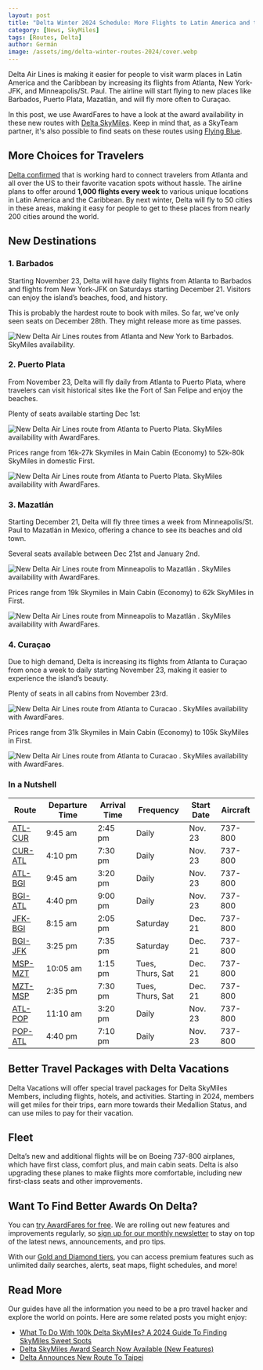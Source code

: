 ```yaml
---
layout: post
title: "Delta Winter 2024 Schedule: More Flights to Latin America and the Caribbean"
category: [News, SkyMiles]
tags: [Routes, Delta]
author: Germán
image: /assets/img/delta-winter-routes-2024/cover.webp
---
```


Delta Air Lines is making it easier for people to visit warm places in Latin America and the Caribbean by increasing its flights from Atlanta, New York-JFK, and Minneapolis/St. Paul. The airline will start flying to new places like Barbados, Puerto Plata, Mazatlán, and will fly more often to Curaçao.

In this post, we use AwardFares to have a look at the award availability in these new routes with [Delta SkyMiles](https://awardfares.com/search?..;z:delta). Keep in mind that, as a SkyTeam partner, it's also possible to find seats on these routes using [Flying Blue](https://awardfares.com/search?..;z:flyingblue).

## More Choices for Travelers

[Delta confirmed](https://news.delta.com/discover-more-sunshine-delta-new-routes-barbados-puerto-plata-mazatlan-and-more-flights-curacao) that is working hard to connect travelers from Atlanta and all over the US to their favorite vacation spots without hassle. The airline plans to offer around **1,000 flights every week** to various unique locations in Latin America and the Caribbean. By next winter, Delta will fly to 50 cities in these areas, making it easy for people to get to these places from nearly 200 cities around the world.

## New Destinations

### 1. Barbados

Starting November 23, Delta will have daily flights from Atlanta to Barbados and flights from New York-JFK on Saturdays starting December 21. Visitors can enjoy the island’s beaches, food, and history.

This is probably the hardest route to book with miles. So far, we've only seen seats on December 28th. They might release more as time passes.

<img src="../assets/img/delta-winter-routes-2024/jfk-bgi.webp" alt="New Delta Air Lines routes from Atlanta and New York to Barbados. SkyMiles availability." class="noborder"/>

### 2. Puerto Plata

From November 23, Delta will fly daily from Atlanta to Puerto Plata, where travelers can visit historical sites like the Fort of San Felipe and enjoy the beaches.

Plenty of seats available starting Dec 1st:

<img src="../assets/img/delta-winter-routes-2024/atl-pop-timeline.webp" alt="New Delta Air Lines route from Atlanta to Puerto Plata. SkyMiles availability with AwardFares." class="noborder"/>

Prices range from 16k-27k Skymiles in Main Cabin (Economy) to 52k-80k SkyMiles in domestic First.

<img src="../assets/img/delta-winter-routes-2024/atl-pop.webp" alt="New Delta Air Lines route from Atlanta to Puerto Plata. SkyMiles availability with AwardFares." class="noborder"/>

### 3. Mazatlán

Starting December 21, Delta will fly three times a week from Minneapolis/St. Paul to Mazatlán in Mexico, offering a chance to see its beaches and old town.

Several seats available between Dec 21st and January 2nd.

<img src="../assets/img/delta-winter-routes-2024/msp-mzt-timeline.webp" alt="New Delta Air Lines route from Minneapolis to Mazatlán . SkyMiles availability with AwardFares." class="noborder"/>

Prices range from 19k Skymiles in Main Cabin (Economy) to 62k SkyMiles in First.

<img src="../assets/img/delta-winter-routes-2024/msp-mzt.webp" alt="New Delta Air Lines route from Minneapolis to Mazatlán . SkyMiles availability with AwardFares." class="noborder"/>

### 4. Curaçao

Due to high demand, Delta is increasing its flights from Atlanta to Curaçao from once a week to daily starting November 23, making it easier to experience the island’s beauty.

Plenty of seats in all cabins from November 23rd.

<img src="../assets/img/delta-winter-routes-2024/atl-cur-timeline.webp" alt="New Delta Air Lines route from Atlanta to Curacao . SkyMiles availability with AwardFares." class="noborder"/>

Prices range from 31k Skymiles in Main Cabin (Economy) to 105k SkyMiles in First.

<img src="../assets/img/delta-winter-routes-2024/atl-cur.webp" alt="New Delta Air Lines route from Atlanta to Curacao . SkyMiles availability with AwardFares." class="noborder"/>

### In a Nutshell

| Route   | Departure Time | Arrival Time | Frequency        | Start Date | Aircraft |
|---------|----------------|--------------|------------------|------------|----------|
| [ATL-CUR](https://awardfares.com/search?ATL.CUR.;a:DL;x:0;z:delta) | 9:45 am         | 2:45 pm      | Daily            | Nov. 23    | 737-800  |
| [CUR-ATL](https://awardfares.com/search?CUR.ATL.;a:DL;x:0;z:delta) | 4:10 pm         | 7:30 pm      | Daily            | Nov. 23    | 737-800  |
| [ATL-BGI](https://awardfares.com/search?ATL.BGI.;a:DL;x:0;z:delta) | 9:45 am         | 3:20 pm      | Daily            | Nov. 23    | 737-800  |
| [BGI-ATL](https://awardfares.com/search?BGI.ATL.;a:DL;x:0;z:delta) | 4:40 pm         | 9:00 pm      | Daily            | Nov. 23    | 737-800  |
| [JFK-BGI](https://awardfares.com/search?JFK.BGI.;a:DL;x:0;z:delta) | 8:15 am         | 2:05 pm      | Saturday         | Dec. 21    | 737-800  |
| [BGI-JFK](https://awardfares.com/search?BGI.JFK.;a:DL;x:0;z:delta) | 3:25 pm         | 7:35 pm      | Saturday         | Dec. 21    | 737-800  |
| [MSP-MZT](https://awardfares.com/search?MSP.MZT.;a:DL;x:0;z:delta) | 10:05 am        | 1:15 pm      | Tues, Thurs, Sat | Dec. 21    | 737-800  |
| [MZT-MSP](https://awardfares.com/search?MZT.MSP.;a:DL;x:0;z:delta) | 2:35 pm         | 7:30 pm      | Tues, Thurs, Sat | Dec. 21    | 737-800  |
| [ATL-POP](https://awardfares.com/search?ATL.POP.;a:DL;x:0;z:delta) | 11:10 am        | 3:20 pm      | Daily            | Nov. 23    | 737-800  |
| [POP-ATL](https://awardfares.com/search?POP.ATL.;a:DL;x:0;z:delta) | 4:40 pm         | 7:10 pm      | Daily            | Nov. 23    | 737-800  |

## Better Travel Packages with Delta Vacations

Delta Vacations will offer special travel packages for Delta SkyMiles Members, including flights, hotels, and activities. Starting in 2024, members will get miles for their trips, earn more towards their Medallion Status, and can use miles to pay for their vacation.

## Fleet

Delta’s new and additional flights will be on Boeing 737-800 airplanes, which have first class, comfort plus, and main cabin seats. Delta is also upgrading these planes to make flights more comfortable, including new first-class seats and other improvements.

## Want To Find Better Awards On Delta?

You can [try AwardFares for free](https://awardfares.com/). We are rolling out new features and improvements regularly, so [sign up for our monthly newsletter](https://awardfares.com/newsletter) to stay on top of the latest news, announcements, and pro tips.

With our [Gold and Diamond tiers](https://awardfares.com/pricing), you can access premium features such as unlimited daily searches, alerts, seat maps, flight schedules, and more!

## Read More

Our guides have all the information you need to be a pro travel hacker and explore the world on points. Here are some related posts you might enjoy:

- [What To Do With 100k Delta SkyMiles? A 2024 Guide To Finding SkyMiles Sweet Spots](https://blog.awardfares.com/100k-skymiles/)
- [Delta SkyMiles Award Search Now Available (New Features)](https://blog.awardfares.com/introducing-delta/)
- [Delta Announces New Route To Taipei](https://blog.awardfares.com/delta-tpe-route/)